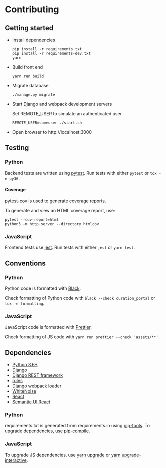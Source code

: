 # Contributing

## Getting started

- Install dependencies

  ```
  pip install -r requirements.txt
  pip install -r requirements-dev.txt
  yarn
  ```

- Build front end

  ```
  yarn run build
  ```

- Migrate database

  ```
  ./manage.py migrate
  ```

- Start Django and webpack development servers

  Set REMOTE_USER to simulate an authenticated user

  ```
  REMOTE_USER=someuser ./start.sh
  ```

- Open browser to http://localhost:3000

## Testing

### Python

Backend tests are written using [pytest](https://docs.pytest.org/).
Run tests with either `pytest` or `tox -e py36`.

#### Coverage

[pytest-cov](https://pytest-cov.readthedocs.io) is used to generate coverage reports.

To generate and view an HTML coverage report, use:
```
pytest --cov-report=html
python3 -m http.server --directory htmlcov
```

### JavaScript

Frontend tests use [jest](https://jestjs.io/).
Run tests with either `jest` or `yarn test`.

## Conventions

### Python

Python code is formatted with [Black](https://black.readthedocs.io/).

Check formatting of Python code with `black --check curation_portal` or `tox -e formatting`.

### JavaScript

JavaScript code is formatted with [Prettier](https://prettier.io/).

Check formatting of JS code with `yarn run prettier --check 'assets/**'`.

## Dependencies

- [Python 3.6+](https://www.python.org/)
- [Django](https://www.djangoproject.com/)
- [Django REST framework](https://www.django-rest-framework.org/)
- [rules](https://pypi.org/project/rules/)
- [Django webpack loader](https://github.com/owais/django-webpack-loader)
- [WhiteNoise](https://pypi.org/project/whitenoise/)
- [React](https://reactjs.org/)
- [Semantic UI React](https://react.semantic-ui.com/)

### Python

requirements.txt is generated from requirements.in using [pip-tools](https://github.com/jazzband/pip-tools).
To upgrade dependencies, use [pip-compile](https://github.com/jazzband/pip-tools#updating-requirements).

### JavaScript

To upgrade JS dependencies, use [yarn upgrade](https://yarnpkg.com/en/docs/cli/upgrade) or
[yarn upgrade-interactive](https://yarnpkg.com/en/docs/cli/upgrade-interactive).
